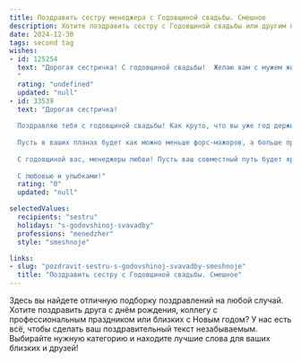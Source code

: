 ```yaml
---
title: Поздравить сестру менеджера с Годовщиной свадьбы. Смешное
description: Хотите поздравить сестру с Годовщиной свадьбы или другим праздником? Наш ИИ создаст незабываемое поздравление, а вы обязательно выделитесь среди других.  
date: 2024-12-30
tags: second tag
wishes:
- id: 125254
  text: "Дорогая сестричка! С годовщиной свадьбы!  Желаю вам с мужем жить долго и счастливо, как в рекламе стирального порошка –  чисто, ярко и без лишних  драм! Пусть семейный бюджет не страдает от твоей менеджерской эффективности (шутка!), а только множится!  Пусть ваш дом всегда будет полон любви, радости и… вкусной еды!  С юбилеем!
  "
  rating: "undefined"
  updated: "null"
- id: 33539
  text: "Дорогая сестричка!
  
  Поздравляю тебя с годовщиной свадьбы! Как круто, что вы уже год держитесь на одном курсе — без резких манёвров и с почти идеальной навигацией! Ты, как настоящий менеджер, справляешься с задачами, планируешь будущее и распределяешь роли, а твой муж, безусловно, заслуживает звание «Лучший исполнитель»!
  
  Пусть в ваших планах будет как можно меньше форс-мажоров, а больше приятных сюрпризов. Желаю, чтобы между вами всегда были только положительные эффекты, а ваши конфликты решались как лучшие бизнес-кейсы — эффективно и с минимальными затратами на переживания!
  
  С годовщиной вас, менеджеры любви! Пусть ваш совместный путь будет ярким и интересным, словно успешный проект с счастливым концом!
  
  С любовью и улыбками!"
  rating: "0"
  updated: "null"

selectedValues:
  recipients: "sestru"
  holidays: "s-godovshinoj-svavadby"
  professions: "menedzher"
  style: "smeshnoje"

links:
- slug: "pozdravit-sestru-s-godovshinoj-svavadby-smeshnoje"
  title: "Поздравить сестру с Годовщиной свадьбы. Смешное"
---
```


Здесь вы найдете отличную подборку поздравлений на любой случай. 
Хотите поздравить друга с днём рождения, коллегу с профессиональным праздником или близких с Новым годом? У нас есть всё, чтобы сделать ваш поздравительный текст незабываемым. Выбирайте нужную категорию и находите лучшие слова для ваших близких и друзей!
